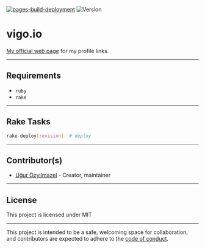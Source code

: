 [![pages-build-deployment](https://github.com/vigo/vigo.io/actions/workflows/pages/pages-build-deployment/badge.svg)](https://github.com/vigo/vigo.io/actions/workflows/pages/pages-build-deployment)
![Version](https://img.shields.io/badge/version-0.0.0-orange.svg)

# vigo.io

[My official web page][001] for my profile links.

---

## Requirements

- `ruby`
- `rake`

---

## Rake Tasks

```bash
rake deploy[revision]  # deploy
```

---

## Contributor(s)

* [Uğur Özyılmazel](https://github.com/vigo) - Creator, maintainer

---

## License

This project is licensed under MIT

---

This project is intended to be a safe, welcoming space for collaboration, and
contributors are expected to adhere to the [code of conduct][coc].

[001]: https://vigo.io "My Personal Web Page"
[coc]: https://github.com/vigo/vigo.io/blob/main/CODE_OF_CONDUCT.md
